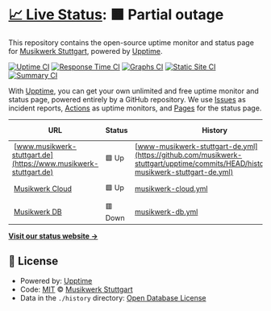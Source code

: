 # [📈 Live Status](https://musikwerk-stuttgart.github.io/upptime): <!--live status--> **🟧 Partial outage**

This repository contains the open-source uptime monitor and status page for [Musikwerk Stuttgart](https://www.musikwerk-stuttgart.de), powered by [Upptime](https://github.com/upptime/upptime).

[![Uptime CI](https://github.com/musikwerk-stuttgart/upptime/workflows/Uptime%20CI/badge.svg)](https://github.com/musikwerk-stuttgart/upptime/actions?query=workflow%3A%22Uptime+CI%22)
[![Response Time CI](https://github.com/musikwerk-stuttgart/upptime/workflows/Response%20Time%20CI/badge.svg)](https://github.com/musikwerk-stuttgart/upptime/actions?query=workflow%3A%22Response+Time+CI%22)
[![Graphs CI](https://github.com/musikwerk-stuttgart/upptime/workflows/Graphs%20CI/badge.svg)](https://github.com/musikwerk-stuttgart/upptime/actions?query=workflow%3A%22Graphs+CI%22)
[![Static Site CI](https://github.com/musikwerk-stuttgart/upptime/workflows/Static%20Site%20CI/badge.svg)](https://github.com/musikwerk-stuttgart/upptime/actions?query=workflow%3A%22Static+Site+CI%22)
[![Summary CI](https://github.com/musikwerk-stuttgart/upptime/workflows/Summary%20CI/badge.svg)](https://github.com/musikwerk-stuttgart/upptime/actions?query=workflow%3A%22Summary+CI%22)

With [Upptime](https://upptime.js.org), you can get your own unlimited and free uptime monitor and status page, powered entirely by a GitHub repository. We use [Issues](https://github.com/musikwerk-stuttgart/upptime/issues) as incident reports, [Actions](https://github.com/musikwerk-stuttgart/upptime/actions) as uptime monitors, and [Pages](https://musikwerk-stuttgart.github.io/upptime) for the status page.

<!--start: status pages-->
<!-- This summary is generated by Upptime (https://github.com/upptime/upptime) -->
<!-- Do not edit this manually, your changes will be overwritten -->
<!-- prettier-ignore -->
| URL | Status | History | Response Time | Uptime |
| --- | ------ | ------- | ------------- | ------ |
| <img alt="" src="https://icons.duckduckgo.com/ip3/www.musikwerk-stuttgart.de.ico" height="13"> [www.musikwerk-stuttgart.de](https://www.musikwerk-stuttgart.de) | 🟩 Up | [www-musikwerk-stuttgart-de.yml](https://github.com/musikwerk-stuttgart/upptime/commits/HEAD/history/www-musikwerk-stuttgart-de.yml) | <details><summary><img alt="Response time graph" src="./graphs/www-musikwerk-stuttgart-de/response-time-week.png" height="20"> 3179ms</summary><br><a href="https://musikwerk-stuttgart.github.io/upptime/history/www-musikwerk-stuttgart-de"><img alt="Response time 3150" src="https://img.shields.io/endpoint?url=https%3A%2F%2Fraw.githubusercontent.com%2Fmusikwerk-stuttgart%2Fupptime%2FHEAD%2Fapi%2Fwww-musikwerk-stuttgart-de%2Fresponse-time.json"></a><br><a href="https://musikwerk-stuttgart.github.io/upptime/history/www-musikwerk-stuttgart-de"><img alt="24-hour response time 2721" src="https://img.shields.io/endpoint?url=https%3A%2F%2Fraw.githubusercontent.com%2Fmusikwerk-stuttgart%2Fupptime%2FHEAD%2Fapi%2Fwww-musikwerk-stuttgart-de%2Fresponse-time-day.json"></a><br><a href="https://musikwerk-stuttgart.github.io/upptime/history/www-musikwerk-stuttgart-de"><img alt="7-day response time 3179" src="https://img.shields.io/endpoint?url=https%3A%2F%2Fraw.githubusercontent.com%2Fmusikwerk-stuttgart%2Fupptime%2FHEAD%2Fapi%2Fwww-musikwerk-stuttgart-de%2Fresponse-time-week.json"></a><br><a href="https://musikwerk-stuttgart.github.io/upptime/history/www-musikwerk-stuttgart-de"><img alt="30-day response time 3182" src="https://img.shields.io/endpoint?url=https%3A%2F%2Fraw.githubusercontent.com%2Fmusikwerk-stuttgart%2Fupptime%2FHEAD%2Fapi%2Fwww-musikwerk-stuttgart-de%2Fresponse-time-month.json"></a><br><a href="https://musikwerk-stuttgart.github.io/upptime/history/www-musikwerk-stuttgart-de"><img alt="1-year response time 3150" src="https://img.shields.io/endpoint?url=https%3A%2F%2Fraw.githubusercontent.com%2Fmusikwerk-stuttgart%2Fupptime%2FHEAD%2Fapi%2Fwww-musikwerk-stuttgart-de%2Fresponse-time-year.json"></a></details> | <details><summary><a href="https://musikwerk-stuttgart.github.io/upptime/history/www-musikwerk-stuttgart-de">98.29%</a></summary><a href="https://musikwerk-stuttgart.github.io/upptime/history/www-musikwerk-stuttgart-de"><img alt="All-time uptime 99.87%" src="https://img.shields.io/endpoint?url=https%3A%2F%2Fraw.githubusercontent.com%2Fmusikwerk-stuttgart%2Fupptime%2FHEAD%2Fapi%2Fwww-musikwerk-stuttgart-de%2Fuptime.json"></a><br><a href="https://musikwerk-stuttgart.github.io/upptime/history/www-musikwerk-stuttgart-de"><img alt="24-hour uptime 93.55%" src="https://img.shields.io/endpoint?url=https%3A%2F%2Fraw.githubusercontent.com%2Fmusikwerk-stuttgart%2Fupptime%2FHEAD%2Fapi%2Fwww-musikwerk-stuttgart-de%2Fuptime-day.json"></a><br><a href="https://musikwerk-stuttgart.github.io/upptime/history/www-musikwerk-stuttgart-de"><img alt="7-day uptime 98.29%" src="https://img.shields.io/endpoint?url=https%3A%2F%2Fraw.githubusercontent.com%2Fmusikwerk-stuttgart%2Fupptime%2FHEAD%2Fapi%2Fwww-musikwerk-stuttgart-de%2Fuptime-week.json"></a><br><a href="https://musikwerk-stuttgart.github.io/upptime/history/www-musikwerk-stuttgart-de"><img alt="30-day uptime 99.40%" src="https://img.shields.io/endpoint?url=https%3A%2F%2Fraw.githubusercontent.com%2Fmusikwerk-stuttgart%2Fupptime%2FHEAD%2Fapi%2Fwww-musikwerk-stuttgart-de%2Fuptime-month.json"></a><br><a href="https://musikwerk-stuttgart.github.io/upptime/history/www-musikwerk-stuttgart-de"><img alt="1-year uptime 99.87%" src="https://img.shields.io/endpoint?url=https%3A%2F%2Fraw.githubusercontent.com%2Fmusikwerk-stuttgart%2Fupptime%2FHEAD%2Fapi%2Fwww-musikwerk-stuttgart-de%2Fuptime-year.json"></a></details>
| <img alt="" src="https://icons.duckduckgo.com/ip3/cloud.musikwerk-stuttgart.de.ico" height="13"> [Musikwerk Cloud](https://cloud.musikwerk-stuttgart.de) | 🟩 Up | [musikwerk-cloud.yml](https://github.com/musikwerk-stuttgart/upptime/commits/HEAD/history/musikwerk-cloud.yml) | <details><summary><img alt="Response time graph" src="./graphs/musikwerk-cloud/response-time-week.png" height="20"> 1366ms</summary><br><a href="https://musikwerk-stuttgart.github.io/upptime/history/musikwerk-cloud"><img alt="Response time 1392" src="https://img.shields.io/endpoint?url=https%3A%2F%2Fraw.githubusercontent.com%2Fmusikwerk-stuttgart%2Fupptime%2FHEAD%2Fapi%2Fmusikwerk-cloud%2Fresponse-time.json"></a><br><a href="https://musikwerk-stuttgart.github.io/upptime/history/musikwerk-cloud"><img alt="24-hour response time 1540" src="https://img.shields.io/endpoint?url=https%3A%2F%2Fraw.githubusercontent.com%2Fmusikwerk-stuttgart%2Fupptime%2FHEAD%2Fapi%2Fmusikwerk-cloud%2Fresponse-time-day.json"></a><br><a href="https://musikwerk-stuttgart.github.io/upptime/history/musikwerk-cloud"><img alt="7-day response time 1366" src="https://img.shields.io/endpoint?url=https%3A%2F%2Fraw.githubusercontent.com%2Fmusikwerk-stuttgart%2Fupptime%2FHEAD%2Fapi%2Fmusikwerk-cloud%2Fresponse-time-week.json"></a><br><a href="https://musikwerk-stuttgart.github.io/upptime/history/musikwerk-cloud"><img alt="30-day response time 1388" src="https://img.shields.io/endpoint?url=https%3A%2F%2Fraw.githubusercontent.com%2Fmusikwerk-stuttgart%2Fupptime%2FHEAD%2Fapi%2Fmusikwerk-cloud%2Fresponse-time-month.json"></a><br><a href="https://musikwerk-stuttgart.github.io/upptime/history/musikwerk-cloud"><img alt="1-year response time 1392" src="https://img.shields.io/endpoint?url=https%3A%2F%2Fraw.githubusercontent.com%2Fmusikwerk-stuttgart%2Fupptime%2FHEAD%2Fapi%2Fmusikwerk-cloud%2Fresponse-time-year.json"></a></details> | <details><summary><a href="https://musikwerk-stuttgart.github.io/upptime/history/musikwerk-cloud">99.17%</a></summary><a href="https://musikwerk-stuttgart.github.io/upptime/history/musikwerk-cloud"><img alt="All-time uptime 99.90%" src="https://img.shields.io/endpoint?url=https%3A%2F%2Fraw.githubusercontent.com%2Fmusikwerk-stuttgart%2Fupptime%2FHEAD%2Fapi%2Fmusikwerk-cloud%2Fuptime.json"></a><br><a href="https://musikwerk-stuttgart.github.io/upptime/history/musikwerk-cloud"><img alt="24-hour uptime 97.26%" src="https://img.shields.io/endpoint?url=https%3A%2F%2Fraw.githubusercontent.com%2Fmusikwerk-stuttgart%2Fupptime%2FHEAD%2Fapi%2Fmusikwerk-cloud%2Fuptime-day.json"></a><br><a href="https://musikwerk-stuttgart.github.io/upptime/history/musikwerk-cloud"><img alt="7-day uptime 99.17%" src="https://img.shields.io/endpoint?url=https%3A%2F%2Fraw.githubusercontent.com%2Fmusikwerk-stuttgart%2Fupptime%2FHEAD%2Fapi%2Fmusikwerk-cloud%2Fuptime-week.json"></a><br><a href="https://musikwerk-stuttgart.github.io/upptime/history/musikwerk-cloud"><img alt="30-day uptime 99.53%" src="https://img.shields.io/endpoint?url=https%3A%2F%2Fraw.githubusercontent.com%2Fmusikwerk-stuttgart%2Fupptime%2FHEAD%2Fapi%2Fmusikwerk-cloud%2Fuptime-month.json"></a><br><a href="https://musikwerk-stuttgart.github.io/upptime/history/musikwerk-cloud"><img alt="1-year uptime 99.90%" src="https://img.shields.io/endpoint?url=https%3A%2F%2Fraw.githubusercontent.com%2Fmusikwerk-stuttgart%2Fupptime%2FHEAD%2Fapi%2Fmusikwerk-cloud%2Fuptime-year.json"></a></details>
| <img alt="" src="https://icons.duckduckgo.com/ip3/db.musikwerk-stuttgart.de.ico" height="13"> [Musikwerk DB](https://db.musikwerk-stuttgart.de) | 🟥 Down | [musikwerk-db.yml](https://github.com/musikwerk-stuttgart/upptime/commits/HEAD/history/musikwerk-db.yml) | <details><summary><img alt="Response time graph" src="./graphs/musikwerk-db/response-time-week.png" height="20"> 1177ms</summary><br><a href="https://musikwerk-stuttgart.github.io/upptime/history/musikwerk-db"><img alt="Response time 1292" src="https://img.shields.io/endpoint?url=https%3A%2F%2Fraw.githubusercontent.com%2Fmusikwerk-stuttgart%2Fupptime%2FHEAD%2Fapi%2Fmusikwerk-db%2Fresponse-time.json"></a><br><a href="https://musikwerk-stuttgart.github.io/upptime/history/musikwerk-db"><img alt="24-hour response time 1139" src="https://img.shields.io/endpoint?url=https%3A%2F%2Fraw.githubusercontent.com%2Fmusikwerk-stuttgart%2Fupptime%2FHEAD%2Fapi%2Fmusikwerk-db%2Fresponse-time-day.json"></a><br><a href="https://musikwerk-stuttgart.github.io/upptime/history/musikwerk-db"><img alt="7-day response time 1177" src="https://img.shields.io/endpoint?url=https%3A%2F%2Fraw.githubusercontent.com%2Fmusikwerk-stuttgart%2Fupptime%2FHEAD%2Fapi%2Fmusikwerk-db%2Fresponse-time-week.json"></a><br><a href="https://musikwerk-stuttgart.github.io/upptime/history/musikwerk-db"><img alt="30-day response time 1210" src="https://img.shields.io/endpoint?url=https%3A%2F%2Fraw.githubusercontent.com%2Fmusikwerk-stuttgart%2Fupptime%2FHEAD%2Fapi%2Fmusikwerk-db%2Fresponse-time-month.json"></a><br><a href="https://musikwerk-stuttgart.github.io/upptime/history/musikwerk-db"><img alt="1-year response time 1292" src="https://img.shields.io/endpoint?url=https%3A%2F%2Fraw.githubusercontent.com%2Fmusikwerk-stuttgart%2Fupptime%2FHEAD%2Fapi%2Fmusikwerk-db%2Fresponse-time-year.json"></a></details> | <details><summary><a href="https://musikwerk-stuttgart.github.io/upptime/history/musikwerk-db">99.19%</a></summary><a href="https://musikwerk-stuttgart.github.io/upptime/history/musikwerk-db"><img alt="All-time uptime 99.92%" src="https://img.shields.io/endpoint?url=https%3A%2F%2Fraw.githubusercontent.com%2Fmusikwerk-stuttgart%2Fupptime%2FHEAD%2Fapi%2Fmusikwerk-db%2Fuptime.json"></a><br><a href="https://musikwerk-stuttgart.github.io/upptime/history/musikwerk-db"><img alt="24-hour uptime 97.32%" src="https://img.shields.io/endpoint?url=https%3A%2F%2Fraw.githubusercontent.com%2Fmusikwerk-stuttgart%2Fupptime%2FHEAD%2Fapi%2Fmusikwerk-db%2Fuptime-day.json"></a><br><a href="https://musikwerk-stuttgart.github.io/upptime/history/musikwerk-db"><img alt="7-day uptime 99.19%" src="https://img.shields.io/endpoint?url=https%3A%2F%2Fraw.githubusercontent.com%2Fmusikwerk-stuttgart%2Fupptime%2FHEAD%2Fapi%2Fmusikwerk-db%2Fuptime-week.json"></a><br><a href="https://musikwerk-stuttgart.github.io/upptime/history/musikwerk-db"><img alt="30-day uptime 99.61%" src="https://img.shields.io/endpoint?url=https%3A%2F%2Fraw.githubusercontent.com%2Fmusikwerk-stuttgart%2Fupptime%2FHEAD%2Fapi%2Fmusikwerk-db%2Fuptime-month.json"></a><br><a href="https://musikwerk-stuttgart.github.io/upptime/history/musikwerk-db"><img alt="1-year uptime 99.92%" src="https://img.shields.io/endpoint?url=https%3A%2F%2Fraw.githubusercontent.com%2Fmusikwerk-stuttgart%2Fupptime%2FHEAD%2Fapi%2Fmusikwerk-db%2Fuptime-year.json"></a></details>

<!--end: status pages-->

[**Visit our status website →**](https://musikwerk-stuttgart.github.io/upptime)

## 📄 License

- Powered by: [Upptime](https://github.com/upptime/upptime)
- Code: [MIT](./LICENSE) © [Musikwerk Stuttgart](https://www.musikwerk-stuttgart.de)
- Data in the `./history` directory: [Open Database License](https://opendatacommons.org/licenses/odbl/1-0/)
